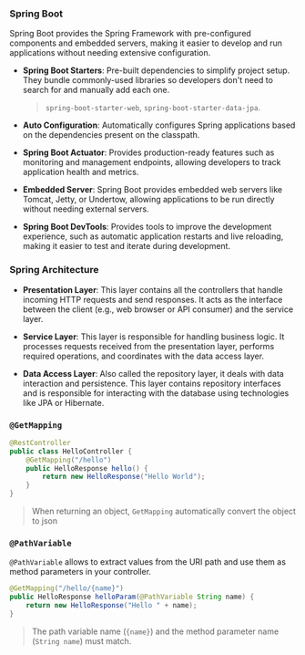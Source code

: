 ### Spring Boot

Spring Boot provides the Spring Framework with pre-configured components and embedded servers, making it easier to develop and run applications without needing extensive configuration.

- **Spring Boot Starters**: Pre-built dependencies to simplify project setup. They bundle commonly-used libraries so developers don't need to search for and manually add each one. 
    > `spring-boot-starter-web`, `spring-boot-starter-data-jpa`.
  
- **Auto Configuration**: Automatically configures Spring applications based on the dependencies present on the classpath.

- **Spring Boot Actuator**: Provides production-ready features such as monitoring and management endpoints, allowing developers to track application health and metrics.

- **Embedded Server**: Spring Boot provides embedded web servers like Tomcat, Jetty, or Undertow, allowing applications to be run directly without needing external servers.

- **Spring Boot DevTools**: Provides tools to improve the development experience, such as automatic application restarts and live reloading, making it easier to test and iterate during development.

### Spring Architecture

- **Presentation Layer**: This layer contains all the controllers that handle incoming HTTP requests and send responses. It acts as the interface between the client (e.g., web browser or API consumer) and the service layer.

- **Service Layer**: This layer is responsible for handling business logic. It processes requests received from the presentation layer, performs required operations, and coordinates with the data access layer.

- **Data Access Layer**: Also called the repository layer, it deals with data interaction and persistence. This layer contains repository interfaces and is responsible for interacting with the database using technologies like JPA or Hibernate.

### `@GetMapping`

```java
@RestController
public class HelloController {
    @GetMapping("/hello")
    public HelloResponse hello() {
        return new HelloResponse("Hello World");
    }
}
```
> When returning an object, `GetMapping` automatically convert the object to json 

### `@PathVariable`

`@PathVariable` allows to extract values from the URI path and use them as method parameters in your controller.

```java
@GetMapping("/hello/{name}")
public HelloResponse helloParam(@PathVariable String name) {
    return new HelloResponse("Hello " + name);
}
```
> The path variable name (`{name}`) and the method parameter name (`String name`) must match.